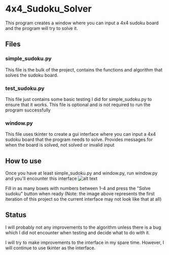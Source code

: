 # 4x4_Sudoku_Solver
This program creates a window where you can input a 4x4 sudoku board and the program will try to solve it.

## Files

### simple_sudoku.py
This file is the bulk of the project, contains the functions and algorithm that solves the sudoku board.

### test_sudoku.py
This file just contains some basic testing I did for simple_sudoku.py to ensure that it works.
This file is optional and is not required to run the program successfully

### window.py
This file uses tkinter to create a gui interface where you can input a 4x4 sudoku board that the program needs to solve. Provides messages for when the board is solved, not solved or invalid input

## How to use
Once you have at least simple_sudoku.py and window.py, run window.py and you'll encounter this interface
![alt text](https://i.imgur.com/Co17kSG.png)

Fill in as many boxes with numbers between 1-4 and press the "Solve sudoku" button when ready (Note: the image above represents the first iteration of this project so the current interface may not look like that at all)

## Status
I will probably not any improvements to the algorithm unless there is a bug which I did not encounter when testing and decide what to do with it.

I will try to make improvements to the interface in my spare time. However, I will continue to use tkinter as the interface.
